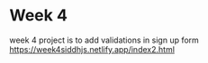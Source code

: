 
# Week 4 
week 4 project is to add validations in sign up form 
https://week4siddhjs.netlify.app/index2.html



